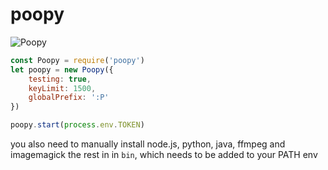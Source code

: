 # poopy
![Poopy](https://cdn.discordapp.com/attachments/760223418968047629/950177194158719066/0ab4fb95d50f0c0bf1751b6c7103f4ac.png)

```javascript
const Poopy = require('poopy')
let poopy = new Poopy({
    testing: true,
    keyLimit: 1500,
    globalPrefix: ':P'
})

poopy.start(process.env.TOKEN)
```

you also need to manually install node.js, python, java, ffmpeg and imagemagick
the rest in in `bin`, which needs to be added to your PATH env